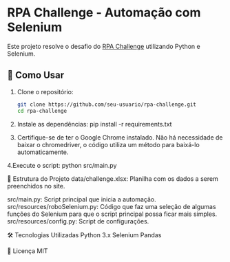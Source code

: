# RPA Challenge - Automação com Selenium

Este projeto resolve o desafio do [RPA Challenge](https://www.rpachallenge.com/) utilizando Python e Selenium.

## 🚀 Como Usar
1. Clone o repositório:
   ```sh
   git clone https://github.com/seu-usuario/rpa-challenge.git
   cd rpa-challenge

2. Instale as dependências:
pip install -r requirements.txt

3. Certifique-se de ter o Google Chrome instalado. Não há necessidade de baixar o chromedriver, o código utiliza um método para baixá-lo automaticamente.

4.Execute o script:
python src/main.py

📂 Estrutura do Projeto
data/challenge.xlsx: Planilha com os dados a serem preenchidos no site.

src/main.py: Script principal que inicia a automação.
src/resources/roboSelenium.py: Código que faz uma seleção de algumas funções do Selenium para que o script principal possa ficar mais simples.
src/resources/config.py: Script de configurações.

🛠️ Tecnologias Utilizadas
Python 3.x
Selenium
Pandas

📜 Licença
MIT
